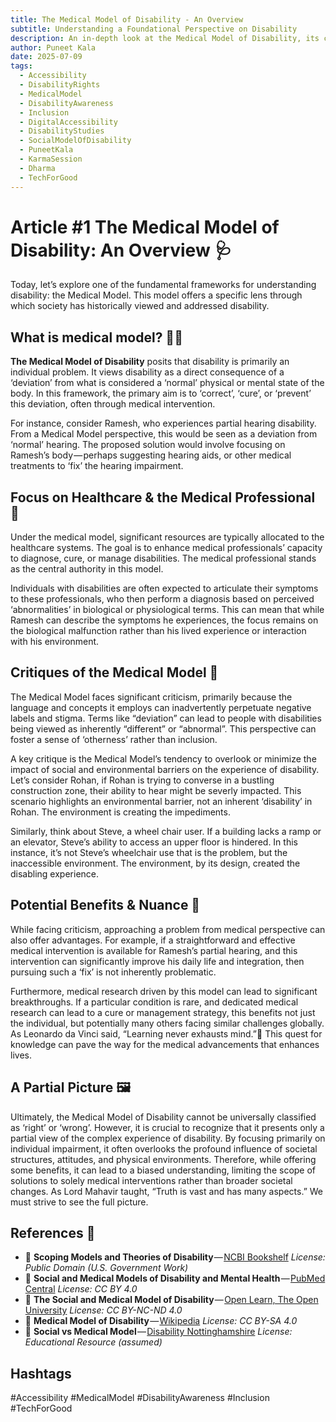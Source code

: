 ```yaml
---
title: The Medical Model of Disability - An Overview
subtitle: Understanding a Foundational Perspective on Disability
description: An in-depth look at the Medical Model of Disability, its core tenets, critiques, and surprising benefits. Learn how this model shapes our understanding of disability.
author: Puneet Kala
date: 2025-07-09
tags:
  - Accessibility
  - DisabilityRights
  - MedicalModel
  - DisabilityAwareness
  - Inclusion
  - DigitalAccessibility
  - DisabilityStudies
  - SocialModelOfDisability
  - PuneetKala
  - KarmaSession
  - Dharma
  - TechForGood
---
```

# Article #1 The Medical Model of Disability: An Overview 🩺

Today, let’s explore one of the fundamental frameworks for understanding disability: the Medical Model. This model offers a specific lens through which society has historically viewed and addressed disability.
## What is medical model? 🧑‍⚕️

**The Medical Model of Disability** posits that disability is primarily an individual problem. It views disability as a direct consequence of a ‘deviation’ from what is considered a ‘normal’ physical or mental state of the body. In this framework, the primary aim is to ‘correct’, ‘cure’, or ‘prevent’ this deviation, often through medical intervention.

For instance, consider Ramesh, who experiences partial hearing disability. From a Medical Model perspective, this would be seen as a deviation from ‘normal’ hearing. The proposed solution would involve focusing on Ramesh’s body — perhaps suggesting hearing aids, or other medical treatments to ‘fix’ the hearing impairment.

## Focus on Healthcare & the Medical Professional 🏥

Under the medical model, significant resources are typically allocated to the healthcare systems. The goal is to enhance medical professionals’ capacity to diagnose, cure, or manage disabilities. The medical professional stands as the central authority in this model.

Individuals with disabilities are often expected to articulate their symptoms to these professionals, who then perform a diagnosis based on perceived ‘abnormalities’ in biological or physiological terms. This can mean that while Ramesh can describe the symptoms he experiences, the focus remains on the biological malfunction rather than his lived experience or interaction with his environment.

## Critiques of the Medical Model 💬

The Medical Model faces significant criticism, primarily because the language and concepts it employs can inadvertently perpetuate negative labels and stigma. Terms like “deviation” can lead to people with disabilities being viewed as inherently “different” or “abnormal”. This perspective can foster a sense of ‘otherness’ rather than inclusion.

A key critique is the Medical Model’s tendency to overlook or minimize the impact of social and environmental barriers on the experience of disability. Let’s consider Rohan, if Rohan is trying to converse in a bustling construction zone, their ability to hear might be severly impacted. This scenario highlights an environmental barrier, not an inherent ‘disability’ in Rohan. The environment is creating the impediments.

Similarly, think about Steve, a wheel chair user. If a building lacks a ramp or an elevator, Steve’s ability to access an upper floor is hindered. In this instance, it’s not Steve’s wheelchair use that is the problem, but the inaccessible environment. The environment, by its design, created the disabling experience.

## Potential Benefits & Nuance 🤔

While facing criticism, approaching a problem from medical perspective can also offer advantages. For example, if a straightforward and effective medical intervention is available for Ramesh’s partial hearing, and this intervention can significantly improve his daily life and integration, then pursuing such a ‘fix’ is not inherently problematic.

Furthermore, medical research driven by this model can lead to significant breakthroughs. If a particular condition is rare, and dedicated medical research can lead to a cure or management strategy, this benefits not just the individual, but potentially many others facing similar challenges globally. As Leonardo da Vinci said, “Learning never exhausts mind.”🌱 This quest for knowledge can pave the way for the medical advancements that enhances lives.

## A Partial Picture 🖼️

Ultimately, the Medical Model of Disability cannot be universally classified as ‘right’ or ‘wrong’. However, it is crucial to recognize that it presents only a partial view of the complex experience of disability. By focusing primarily on individual impairment, it often overlooks the profound influence of societal structures, attitudes, and physical environments. Therefore, while offering some benefits, it can lead to a biased understanding, limiting the scope of solutions to solely medical interventions rather than broader societal changes. As Lord Mahavir taught, “Truth is vast and has many aspects.” We must strive to see the full picture.

## References 📖

- 🥇 **Scoping Models and Theories of Disability** — [NCBI Bookshelf](https://www.ncbi.nlm.nih.gov/books/NBK378951/) _License: Public Domain (U.S. Government Work)_
- 🥇 **Social and Medical Models of Disability and Mental Health** — [PubMed Central](https://www.ncbi.nlm.nih.gov/pmc/articles/PMC6312522/) _License: CC BY 4.0_
- 🥈 **The Social and Medical Model of Disability** — [Open Learn, The Open University](https://www.open.edu/openlearn/education-development/education-careers/accessibility-elearning/content-section-1.2.1) _License: CC BY-NC-ND 4.0_
- 🥉 **Medical Model of Disability** — [Wikipedia](https://en.wikipedia.org/wiki/Medical_model_of_disability) _License: CC BY-SA 4.0_
- 🥉 **Social vs Medical Model** — [Disability Nottinghamshire](https://www.disabilitynottinghamshire.org.uk/index.php/about/social-model-vs-medical-model-of-disability/) _License: Educational Resource (assumed)_

## Hashtags

#Accessibility #MedicalModel #DisabilityAwareness #Inclusion #TechForGood